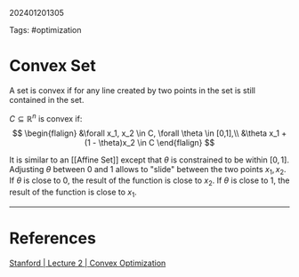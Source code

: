 202401201305

Tags: #optimization 

# Convex Set
A set is convex if for any line created by two points in the set is still contained in the set.

$C \subseteq \mathbb{R}^n$ is convex if:
$$
\begin{flalign}
&\forall x_1, x_2 \in C, \forall \theta \in [0,1],\\
&\theta x_1 + (1 - \theta)x_2 \in C
\end{flalign}
$$

It is similar to an [[Affine Set]] except that $\theta$ is constrained to be within $[0,1]$.  
Adjusting $\theta$ between 0 and 1 allows to "slide" between the two points $x_1, x_2$.  If $\theta$ is close to 0, the result of the function is close to $x_2$.  If $\theta$ is close to 1, the result of the function is close to $x_1$.

---
# References
[Stanford | Lecture 2 | Convex Optimization](https://youtu.be/P3W_wFZ2kUo?t=204)